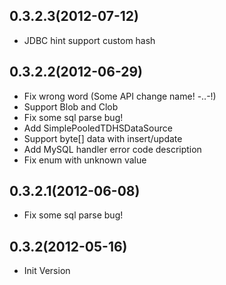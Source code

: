 0.3.2.3(2012-07-12)
---------------------------
* JDBC hint support custom hash

0.3.2.2(2012-06-29)
---------------------------
* Fix wrong word  (Some API change name! -..-!)
* Support Blob and Clob
* Fix some sql parse bug!
* Add SimplePooledTDHSDataSource
* Support byte[] data with insert/update
* Add MySQL handler error code description
* Fix enum with unknown value

0.3.2.1(2012-06-08)
---------------------------
* Fix some sql parse bug!

0.3.2(2012-05-16)
---------------------------
* Init Version